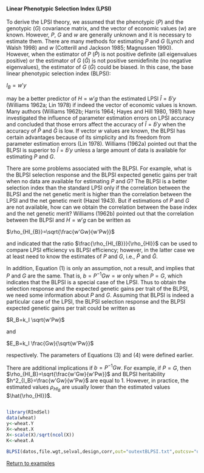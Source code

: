 #### Linear Phenotypic Selection Index (LPSI)

To derive the LPSI theory, we assumed that the phenotypic ($P$) and the genotypic ($G$) covariance matrix, and the vector of economic values ($w$) are known. However, $P$, $G$ and $w$ are generally unknown and it is necessary to estimate them. There are many methods for estimating $P$ and $G$ (Lynch and Walsh 1998) and $w$ (Cotterill and Jackson 1985; Magnussen 1990). However, when the estimator of $P$ ($\hat{P}$) is not positive definite (all eigenvalues positive) or the estimator of $G$ ($\hat{G}$) is not positive semidefinite (no negative eigenvalues), the estimator of $G$ ($\hat{G}$) could be biased. In this case, the base linear phenotypic selection index (BLPSI):

$I_{B}=w'y$

may be a better predictor of $H=w'g$ than the estimated LPSI $\hat{I}=\hat{b}'y$ (Williams 1962a; Lin 1978) if indeed the vector of economic values   is known. Many authors (Williams 1962b; Harris 1964; Hayes and Hill 1980, 1981) have investigated the influence of parameter estimation errors on LPSI accuracy and concluded that those errors affect the accuracy of $\hat{I}=\hat{b}'y$ when the accuracy of $\hat{P}$ and $\hat{G}$ is low. If vector $w$ values are known, the BLPSI has certain advantages because of its simplicity and its freedom from parameter estimation errors (Lin 1978). Williams (1962a) pointed out that the BLPSI is superior to $\hat{I}=\hat{b}'y$ unless a large amount of data is available for estimating $P$ and $G$.

There are some problems associated with the BLPSI. For example, what is the BLPSI selection response and the BLPSI expected genetic gains per trait when no data are available for estimating $P$ and $G$? The BLPSI is a better selection index than the standard LPSI only if the correlation between the BLPSI and the net genetic merit is higher than the correlation between the LPSI and the net genetic merit (Hazel 1943). But if estimations of $P$ and $G$ are not available, how can we obtain the correlation between the base index and the net genetic merit? Williams (1962b) pointed out that the correlation between the BLPSI and $H=w'g$ can be written as

$\rho_{HI_{B}}=\sqrt{\frac{w'Gw}{w'Pw}}$

and indicated that the ratio $\frac{\rho_{HI_{B}}}{\rho_{HI}}$ can be used to compare LPSI efficiency vs BLPSI efficiency; however,  in the latter case we at least need to know the estimates of $P$ and $G$, i.e., $\hat{P}$ and $\hat{G}$.

In addition, Equation (1) is only an assumption, not a result, and implies that $P$ and $G$ are the same. That is, $b=P^{-1}Gw=w$ only when $P=G$, which indicates that the BLPSI is a special case of the LPSI. Thus to obtain the selection response and the expected genetic gains per trait of the BLPSI, we need some information about $P$ and $G$. Assuming that BLPSI is indeed a particular case of the LPSI, the BLPSI selection response and the BLPSI expected genetic gains per trait could be written as 

$R_B=k_I \sqrt{w'Pw}$

and 

$E_B=k_I \frac{Gw}{\sqrt{w'Pw}}$

respectively. The parameters of Equations (3) and (4) were defined earlier.

There are additional implications if $b=P^{-1}Gw$. For example, if $P=G$, then $\rho_{HI_B}=\sqrt{\frac{w'Gw}{w'Pw}}$ and BLPSI heritability $h^2_{I_B}=\frac{w'Gw}{w'Pw}$ are equal to 1. However, in practice, the estimated values $\rho_{HI_B}$ are usually lower than the estimated values $\hat{\rho_{HI}}$.

```R

library(RIndSel)
data(wheat)
y<-wheat.Y
X<-wheat.X
X<-scale(X)/sqrt(ncol(X))
K<-wheat.A

BLPSI(datos,file.wgt,selval,design,corr,out="outextBLPSI.txt",outcsv="outBLPSI.csv",rawdata,one.env,block.ex,softR,file.covG)

```

[Return to examples](https://github.com/RAngelaPG/RIndSel-R/blob/master/Readme.md)
